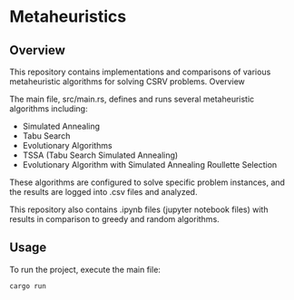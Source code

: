 # Metaheuristics

## Overview

This repository contains implementations and comparisons of various metaheuristic algorithms
for solving CSRV problems.
Overview

The main file, src/main.rs, defines and runs several metaheuristic algorithms including:

- Simulated Annealing
- Tabu Search
- Evolutionary Algorithms
- TSSA (Tabu Search Simulated Annealing)
- Evolutionary Algorithm with Simulated Annealing Roullette Selection

These algorithms are configured to solve specific problem instances,
and the results are logged into .csv files and analyzed.

This repository also contains .ipynb files
(jupyter notebook files) with results in comparison
to greedy and random algorithms.

## Usage

To run the project, execute the main file:

```bash
cargo run
```
